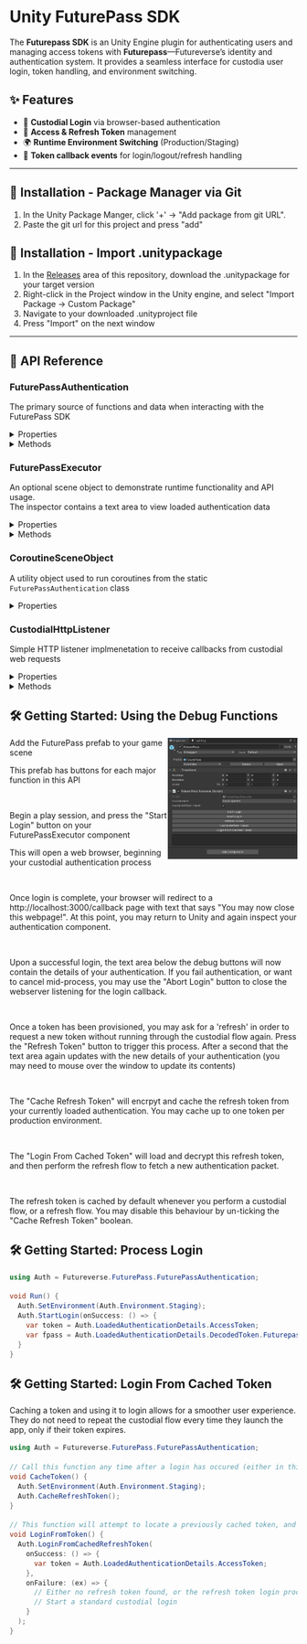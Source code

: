 # Unity FuturePass SDK

The **Futurepass SDK** is an Unity Engine plugin for authenticating users and managing access tokens with **Futurepass**—Futureverse’s identity and authentication system. It provides a seamless interface for custodia user login, token handling, and environment switching.

## ✨ Features

- 🔐 **Custodial Login** via browser-based authentication
- 🔄 **Access & Refresh Token** management
- 🌍 **Runtime Environment Switching** (Production/Staging)
- 🔗 **Token callback events** for login/logout/refresh handling

---

## 🧩 Installation - Package Manager via Git

1. In the Unity Package Manger, click '+' -> "Add package from git URL".
2. Paste the git url for this project and press "add"

## 🧩 Installation - Import .unitypackage

1. In the [Releases](https://github.com/futureversecom/sdk-unity-futurepass/releases) area of this repository, download the .unitypackage for your target version
2. Right-click in the Project window in the Unity engine, and select "Import Package -> Custom Package"
3. Navigate to your downloaded .unityproject file
4. Press "Import" on the next window
---

## 📄 API Reference

### FuturePassAuthentication
The primary source of functions and data when interacting with the FuturePass SDK
<details>
  <summary>Properties</summary>
  
  ```cs
  Environment CurrentEnvironment; // The current Futurepass environment (Development, Staging, or Production)
  ```
  ```cs
  CustodialAuthenticationResponse LoadedAuthenticationDetails; // The current
  ```

</details>
<details>
  <summary>Methods</summary>
  
  ```cs
  SetEnvironment (Environment environment); // Set Futurepass environment (Development, Staging, or Production)
  ```
  ```cs
  SetTokenAutoCache (bool cacheAutomatically); // Toggle whether refresh token is cached in PlayerPrefs
  ```
  ```cs
  StartLogin(Action onSuccess, Action<Exception> onFailure); // Begin the custodial authentication process
  ```
  ```cs
  AbortLogin(); // Cancel ongoing login, closing the web socket
  ```
  ```cs
  RefreshToken(); // Request a new authentication packet using loaded refresh token
  ```
  ```cs
  CacheRefreshToken(); // Encrypt and store loaded refresh token in PlayerPrefs
  ```
  ```cs
  CacheRefreshToken(string refreshToken, string passKey); // Encrypt and store provided refresh token using passKey as encryption pass-key
  ```
  ```cs
  LoginFromCachedRefreshToken(string passKey); // Load and decrypt cached refresh token, then request authentication
  ```

</details>

### FuturePassExecutor
An optional scene object to demonstrate runtime functionality and API usage.<br>
The inspector contains a text area to view loaded authentication data
<details>
  <summary>Properties</summary>

  ```cs
  FuturePassAuthentication‎.Environment environment; // Inspector enum field to set Futurepass environment
  ```
  ```cs
  bool cacheRefreshToken; // Inspector toggle whether to automatically cache refresh token
  ```
</details>
<details>
  <summary>Methods</summary>

  ```cs
  StartLogin(); // Begin the custodial authentication process
  ```
  ```cs
  AbortLogin(); // Cancel ongoing login, closing the web socket
  ```
  ```cs
  RefreshToken(); // Request a new authentication packet using loaded refresh token
  ```
  ```cs
  CacheRefreshToken(); // Encrypt and store loaded refresh token in PlayerPrefs
  ```
  ```cs
  LoginFromCachedRefreshToken(string passKey); // Load and decrypt cached refresh token, then request authentication
  ```
</details>

### CoroutineSceneObject
A utility object used to run coroutines from the static `FuturePassAuthentication` class
<details>
  <summary>Properties</summary>

  ```cs
  CoroutineSceneObject Instance; // Singleton reference to the scene object
  ```
</details>

### CustodialHttpListener
Simple HTTP listener implmenetation to receive callbacks from custodial web requests
<details>
  <summary>Properties</summary>

  ```cs
  CustodialHttpListener Instance; // Singleton reference to the listener object
  ```
  ```cs
  string ExpectedState; // The expected state value for validating CSRF protection
  ```
</details>
<details>
  <summary>Methods</summary>

  ```cs
  StartTokenAuthListener(Action<string,string,string> onAuthCodeReceived); // Create HttpListener and begin listening for callbacks. On receiving a valid packet, returns auth code details (authCode, state, ExpectedState)
  ```

  ```cs
  StopAuthTokenListener(); // Close HttpListener connection
  ```

  ```cs
  byte[] ConvertFromBase64String‎(string base64); // Convert a base64 string into a byte[]
  ```
</details>

## 🛠️ Getting Started: Using the Debug Functions

<img align="right" src="docs/sc-prefab.png" width=45%>
<p>Add the FuturePass prefab to your game scene</p>
<p>This prefab has buttons for each major function in this API</p>

<br>

<p>Begin a play session, and press the "Start Login" button on your FuturePassExecutor component</p>
<p>This will open a web browser, beginning your custodial authentication process</p>

<br>

<p>Once login is complete, your browser will redirect to a http://localhost:3000/callback page with text that says "You may now close this webpage!". At this point, you may return to Unity and again inspect your authentication component. </p>

<br>

<p>Upon a successful login, the text area below the debug buttons will now contain the details of your authentication. 
If you fail authentication, or want to cancel mid-process, you may use the "Abort Login" button to close the webserver listening for the login callback.</p>

<br>

<p>Once a token has been provisioned, you may ask for a 'refresh' in order to request a new token without running through the custodial flow again. 
  Press the "Refresh Token" button to trigger this process. After a second that the text area again updates with the new details of your authentication (you may need to mouse over the window to update its contents)</p>

<br>

<p>The "Cache Refresh Token" will encrpyt and cache the refresh token from your currently loaded authentication. You may cache up to one token per production environment.</p>

<br>

<p>The "Login From Cached Token" will load and decrypt this refresh token, and then perform the refresh flow to fetch a new authentication packet.</p>

<br>

<p>The refresh token is cached by default whenever you perform a custodial flow, or a refresh flow. You may disable this behaviour by un-ticking the "Cache Refresh Token" boolean.</p>

## 🛠️ Getting Started: Process Login

```cs
using Auth = Futureverse.FuturePass.FuturePassAuthentication;

void Run() {
  Auth.SetEnvironment(Auth.Environment.Staging);
  Auth.StartLogin(onSuccess: () => {
    var token = Auth.LoadedAuthenticationDetails.AccessToken;
    var fpass = Auth.LoadedAuthenticationDetails.DecodedToken.Futurepass;
  }
}
```

## 🛠️ Getting Started: Login From Cached Token

Caching a token and using it to login allows for a smoother user experience. They do not need to repeat the custodial flow every time they launch the app, only if their token expires. 

```cs
using Auth = Futureverse.FuturePass.FuturePassAuthentication;

// Call this function any time after a login has occured (either in this session or a previous one)
void CacheToken() {
  Auth.SetEnvironment(Auth.Environment.Staging);
  Auth.CacheRefreshToken();
}

// This function will attempt to locate a previously cached token, and login with it
void LoginFromToken() {
  Auth.LoginFromCachedRefreshToken(
    onSuccess: () => {
      var token = Auth.LoadedAuthenticationDetails.AccessToken;
    },
    onFailure: (ex) => {
      // Either no refresh token found, or the refresh token login process failured. 
      // Start a standard custodial login
    }
  );
}
```
